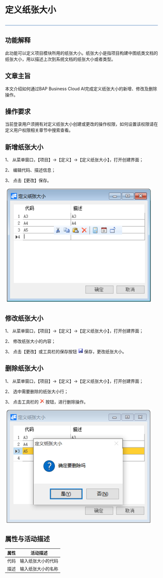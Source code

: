 # 定义纸张大小

 ![1574659612041](zsk_xm_dy/common/headLine.png)

## 功能解释

此功能可以定义项目模块所用的纸张大小。纸张大小是指项目构建中图纸类文档的纸张大小，用以描述上次到系统文档的纸张大小或者类型。

## 文章主旨

本文介绍如何通过BAP Business Cloud AI完成定义纸张大小的新增、修改及删除操作。

## 操作要求

当前登录用户须拥有对定义纸张大小创建或更改的操作权限，如何设置该权限请在定义用户权限相关章节中搜索查看。

## 新增纸张大小

1、 从菜单窗口，【项目】->【定义】->【定义纸张大小】，打开创建界面；

2、 编辑代码、描述信息；

3、 点击【更改】保存。

​      ![1574669943509](zsk_xm_dy/2.3.png)                                            

## 修改纸张大小

1、 从菜单窗口，【项目】->【定义】->【定义纸张大小】，打开创建界面；

2、 修改纸张大小的内容；

3、 点击【更改】或工具栏的保存按钮 ![1574669956727](zsk_xm_dy/common/保存.png )  保存，更改纸张大小。

## 删除纸张大小

1、 从菜单窗口，【项目】->【定义】->【定义纸张大小】，打开创建界面；

2、 选中需要删除的纸张大小行；

3、 点击工具栏的  ![1574669964690](zsk_xm_dy/common/删除.png) 按钮，进行删除操作。

   ![1574669971459](zsk_xm_dy/2.4.png)

## 属性与活动描述

| **属性** | **活动描述**       |
| -------- | ------------------ |
| 代码     | 输入纸张大小的代码 |
| 描述     | 输入纸张大小的名称 |

 
